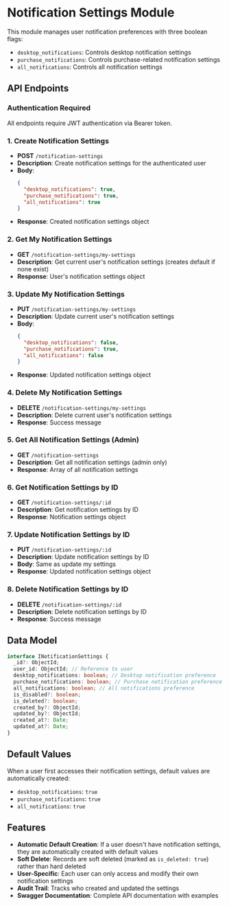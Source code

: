 # Notification Settings Module

This module manages user notification preferences with three boolean flags:

- `desktop_notifications`: Controls desktop notification settings
- `purchase_notifications`: Controls purchase-related notification settings
- `all_notifications`: Controls all notification settings

## API Endpoints

### Authentication Required

All endpoints require JWT authentication via Bearer token.

### 1. Create Notification Settings

- **POST** `/notification-settings`
- **Description**: Create notification settings for the authenticated user
- **Body**:
  ```json
  {
    "desktop_notifications": true,
    "purchase_notifications": true,
    "all_notifications": true
  }
  ```
- **Response**: Created notification settings object

### 2. Get My Notification Settings

- **GET** `/notification-settings/my-settings`
- **Description**: Get current user's notification settings (creates default if none exist)
- **Response**: User's notification settings object

### 3. Update My Notification Settings

- **PUT** `/notification-settings/my-settings`
- **Description**: Update current user's notification settings
- **Body**:
  ```json
  {
    "desktop_notifications": false,
    "purchase_notifications": true,
    "all_notifications": false
  }
  ```
- **Response**: Updated notification settings object

### 4. Delete My Notification Settings

- **DELETE** `/notification-settings/my-settings`
- **Description**: Delete current user's notification settings
- **Response**: Success message

### 5. Get All Notification Settings (Admin)

- **GET** `/notification-settings`
- **Description**: Get all notification settings (admin only)
- **Response**: Array of all notification settings

### 6. Get Notification Settings by ID

- **GET** `/notification-settings/:id`
- **Description**: Get notification settings by ID
- **Response**: Notification settings object

### 7. Update Notification Settings by ID

- **PUT** `/notification-settings/:id`
- **Description**: Update notification settings by ID
- **Body**: Same as update my settings
- **Response**: Updated notification settings object

### 8. Delete Notification Settings by ID

- **DELETE** `/notification-settings/:id`
- **Description**: Delete notification settings by ID
- **Response**: Success message

## Data Model

```typescript
interface INotificationSettings {
  _id?: ObjectId;
  user_id: ObjectId; // Reference to user
  desktop_notifications: boolean; // Desktop notification preference
  purchase_notifications: boolean; // Purchase notification preference
  all_notifications: boolean; // All notifications preference
  is_disabled?: boolean;
  is_deleted?: boolean;
  created_by?: ObjectId;
  updated_by?: ObjectId;
  created_at?: Date;
  updated_at?: Date;
}
```

## Default Values

When a user first accesses their notification settings, default values are automatically created:

- `desktop_notifications`: `true`
- `purchase_notifications`: `true`
- `all_notifications`: `true`

## Features

- **Automatic Default Creation**: If a user doesn't have notification settings, they are automatically created with default values
- **Soft Delete**: Records are soft deleted (marked as `is_deleted: true`) rather than hard deleted
- **User-Specific**: Each user can only access and modify their own notification settings
- **Audit Trail**: Tracks who created and updated the settings
- **Swagger Documentation**: Complete API documentation with examples
